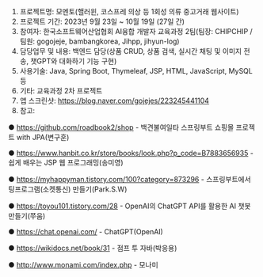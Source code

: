 1. 프로젝트명: 모멘토(핼러윈, 코스프레 의상 등 1회성 의류 중고거래 웹사이트)
2. 프로젝트 기간: 2023년 9월 23일 ~ 10월 19일 (27일 간)
3. 참여자: 한국소프트웨어산업협회 AI융합 개발자 교육과정 2팀(팀장: CHIPCHIP / 팀원: gogojeje, bambangkorea, Jihpp, jihyun-log)
4. 담당업무 및 내용: 백엔드 담당(상품 CRUD, 상품 검색, 실시간 채팅 및 이미지 전송, 챗GPT와 대화하기 기능 구현)
5. 사용기술: Java, Spring Boot, Thymeleaf, JSP, HTML, JavaScript, MySQL 등
6. 기타: 교육과정 2차 프로젝트
7. 앱 스크린샷: https://blog.naver.com/gojejes/223245441104
8. 참고:
   
● https://github.com/roadbook2/shop - 백견불여일타 스프링부트 쇼핑몰 프로젝트 with JPA(변구훈)

● https://www.hanbit.co.kr/store/books/look.php?p_code=B7883656935 - 쉽게 배우는 JSP 웹 프로그래밍(송미영)
  
● https://myhappyman.tistory.com/100?category=873296 - 스프링부트에서 팅프로그램(소켓통신) 만들기(Park.S.W)​
  
● https://toyou101.tistory.com/28 - OpenAI의 ChatGPT API를 활용한 AI 챗봇 만들기(쭈움)
  
● https://chat.openai.com/ - ChatGPT(OpenAI)

● https://wikidocs.net/book/31 - 점프 투 자바(박응용)
  
● http://www.monami.com/index.php - 모나미
